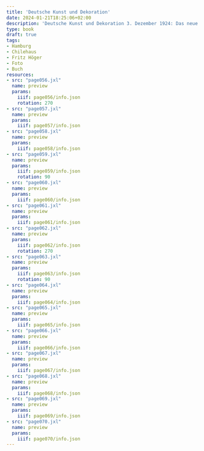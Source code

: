 ```yaml
---
title: 'Deutsche Kunst und Dekoration'
date: 2024-01-21T18:25:06+02:00
description: 'Deutsche Kunst und Dekoration 3. Dezember 1924: Das neue Hamburger Chilehaus'
type: book
draft: true
tags:
- Hamburg
- Chilehaus
- Fritz Höger
- Foto
- Buch
resources:
- src: "page056.jxl"
  name: preview
  params:
    iiif: page056/info.json
    rotation: 270
- src: "page057.jxl"
  name: preview
  params:
    iiif: page057/info.json
- src: "page058.jxl"
  name: preview
  params:
    iiif: page058/info.json
- src: "page059.jxl"
  name: preview
  params:
    iiif: page059/info.json
    rotation: 90
- src: "page060.jxl"
  name: preview
  params:
    iiif: page060/info.json
- src: "page061.jxl"
  name: preview
  params:
    iiif: page061/info.json
- src: "page062.jxl"
  name: preview
  params:
    iiif: page062/info.json
    rotation: 270
- src: "page063.jxl"
  name: preview
  params:
    iiif: page063/info.json
    rotation: 90
- src: "page064.jxl"
  name: preview
  params:
    iiif: page064/info.json
- src: "page065.jxl"
  name: preview
  params:
    iiif: page065/info.json
- src: "page066.jxl"
  name: preview
  params:
    iiif: page066/info.json
- src: "page067.jxl"
  name: preview
  params:
    iiif: page067/info.json
- src: "page068.jxl"
  name: preview
  params:
    iiif: page068/info.json
- src: "page069.jxl"
  name: preview
  params:
    iiif: page069/info.json
- src: "page070.jxl"
  name: preview
  params:
    iiif: page070/info.json
---
```

